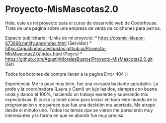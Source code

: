 # Proyecto-MisMascotas2.0
Hola, este es mi proyecto para el curso de desarrollo web de Coderhouse. Trata de una pagina sobre una empresa de venta de colchones para perros.

Espacio publicitario:
    -Links de mi proyecto:
        ° https://cosmic-klepon-673898.netlify.app/index.html (Servidor)
        ° https://agustinmoralesbustos.github.io/Proyecto-MisMascotas2.0/index.html (Pages)
        ° https://github.com/AgustinMoralesBustos/Proyecto-MisMascotas2.0.git (Git)

Todos los botones de compra llevan a la pagina Error 404 :)

Experiencia:
Me lo pase muy bien, fue una cursada bastante agradable. La profe y la coordinadora (Laura y Cami) un lujo las dos, siempre con buena onda y dando el 100%, haciendo un trabajo exelente y superando mis expectativas.
El curso lo tomé como para iniciar en todo este mundo de la programación y me parece que fue una decisión mu acertada. Me atrapó desde el minuto uno. Todos los temas que se vieron me parecieron muy interesantes y la forma en que se abordó fue muy precisa. 
